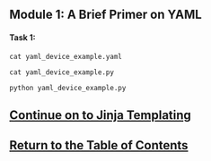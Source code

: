 ## Module 1: A Brief Primer on YAML

#### Task 1:

```
cat yaml_device_example.yaml
```

```
cat yaml_device_example.py
```

```
python yaml_device_example.py
```
## [Continue on to Jinja Templating](DEVWKS_1512_Guided_3.md)
## [Return to the Table of Contents](../../README.md)


